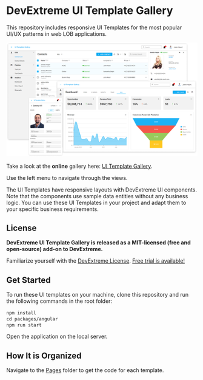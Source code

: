 # DevExtreme UI Template Gallery

This repository includes responsive UI Templates for the most popular UI/UX patterns in web LOB applications.

![DevExtreme UI Template Gallery](/images/ui-template-gallery.png)

Take a look at the **online** gallery here: [UI Template Gallery](https://devexpress.github.io/devextreme-ui-template-gallery/material.blue.light.compact/angular/default/#/crm-contact-list).

Use the left menu to navigate through the views.

The UI Templates have responsive layouts with DevExtreme UI components. Note that the components use sample data entities without any business logic. You can use these UI Templates in your project and adapt them to your specific business requirements.

## License ##

**DevExtreme UI Template Gallery is released as a MIT-licensed (free and open-source) add-on to DevExtreme.**

Familiarize yourself with the [DevExtreme License](https://js.devexpress.com/Licensing/). [Free trial is available!](http://js.devexpress.com/Buy/)

## Get Started

To run these UI templates on your machine, clone this repository and run the following commands in the root folder:

    npm install
    cd packages/angular
    npm run start

Open the application on the local server.

## How It is Organized

Navigate to the [Pages](src/app/pages/) folder to get the code for each template.
